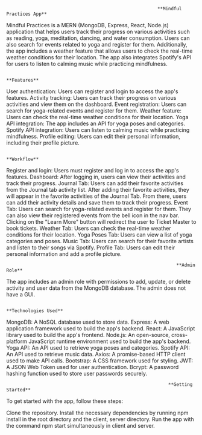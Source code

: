                                                             **Mindful Practices App**
                                                                   
Mindful Practices is a MERN (MongoDB, Express, React, Node.js) application that helps users track their progress on various activities such as reading, yoga, meditation, dancing, and water consumption. Users can also search for events related to yoga and register for them. Additionally, the app includes a weather feature that allows users to check the real-time weather conditions for their location. The app also integrates Spotify's API for users to listen to calming music while practicing mindfulness.

                                                                 **Features**
User authentication: Users can register and login to access the app's features.
Activity tracking: Users can track their progress on various activities and view them on the dashboard.
Event registration: Users can search for yoga-related events and register for them.
Weather feature: Users can check the real-time weather conditions for their location.
Yoga API integration: The app includes an API for yoga poses and categories.
Spotify API integration: Users can listen to calming music while practicing mindfulness.
Profile editing: Users can edit their personal information, including their profile picture.

                                                                   **Workflow**
Register and login: Users must register and log in to access the app's features.
Dashboard: After logging in, users can view their activities and track their progress.
Journal Tab: Users can add their favorite activities from the Journal tab activity list. After adding their favorite activities, they will appear in the favorite activities of the Journal Tab. From there, users can add their activity details and save them to track their progress.
Event Tab: Users can search for yoga-related events and register for them. They can also view their registered events from the bell icon in the nav bar. Clicking on the "Learn More" button will redirect the user to Ticket Master to book tickets.
Weather Tab: Users can check the real-time weather conditions for their location.
Yoga Poses Tab: Users can view a list of yoga categories and poses.
Music Tab: Users can search for their favorite artists and listen to their songs via Spotify.
Profile Tab: Users can edit their personal information and add a profile picture.

                                                                   **Admin Role**
The app includes an admin role with permissions to add, update, or delete activity and user data from the MongoDB database. The admin does not have a GUI.

                                                                       
                                                                **Technologies Used**
MongoDB: A NoSQL database used to store data.
Express: A web application framework used to build the app's backend.
React: A JavaScript library used to build the app's frontend.
Node.js: An open-source, cross-platform JavaScript runtime environment used to build the app's backend.
Yoga API: An API used to retrieve yoga poses and categories.
Spotify API: An API used to retrieve music data.
Axios: A promise-based HTTP client used to make API calls.
Bootstrap: A CSS framework used for styling.
JWT: A JSON Web Token used for user authentication.
Bcrypt: A password hashing function used to store user passwords securely.

                                                                **Getting Started**
To get started with the app, follow these steps:

Clone the repository.
Install the necessary dependencies by running npm install in the root directory and the client, server directory.
Run the app with the command npm start simultaneously in client and server.
